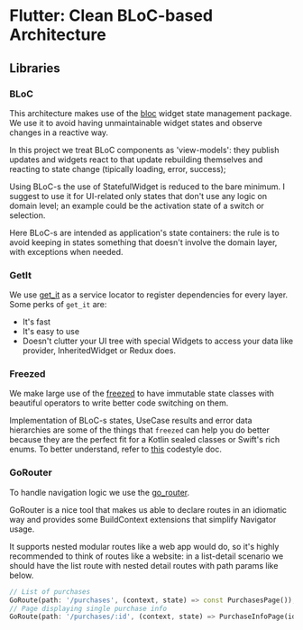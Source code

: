 # Flutter: Clean BLoC-based Architecture
## Libraries

### BLoC
This architecture makes use of the [bloc](https://www.pub.dev/packages/bloc) widget state management package.
We use it to avoid having unmaintainable widget states and observe changes in a reactive way.

In this project we treat BLoC components as 'view-models': they publish updates and widgets react to that update rebuilding themselves and reacting to state change (tipically loading, error, success);

Using BLoC-s the use of StatefulWidget is reduced to the bare minimum.
I suggest to use it for UI-related only states that don't use any logic on domain level; an example could be the activation state of a switch or selection.

Here BLoC-s are intended as application's state containers: the rule is to avoid keeping in states something that doesn't involve the domain layer, with exceptions when needed.

### GetIt
We use [get_it](https://www.pub.dev/packages/get_it) as a service locator to register dependencies for every layer. Some perks of `get_it` are:
- It's fast
- It's easy to use
- Doesn't clutter your UI tree with special Widgets to access your data like provider, InheritedWidget or Redux does.

### Freezed
We make large use of the [freezed](https://pub.dev/packages/freezed) to have immutable state classes with beautiful operators to write better code switching on them.

Implementation of BLoC-s states, UseCase results and error data hierarchies are some of the things that `freezed` can help you do better because they are the perfect fit for a Kotlin sealed classes or Swift's rich enums. To better understand, refer to [this](codestyle/dart-sealed_class_swift_enum.md) codestyle doc.

### GoRouter
To handle navigation logic we use the [go_router](https://pub.dev/packages/go_routes).

GoRouter is a nice tool that makes us able to declare routes in an idiomatic way and provides some BuildContext extensions that simplify Navigator usage.

It supports nested modular routes like a web app would do, so it's highly recommended to think of routes like a website: in a list-detail scenario we should have the list route with nested detail routes with path params like below.

``` dart
// List of purchases
GoRoute(path: '/purchases', (context, state) => const PurchasesPage());
// Page displaying single purchase info
GoRoute(path: '/purchases/:id', (context, state) => PurchaseInfoPage(id: state.params['id']));
```